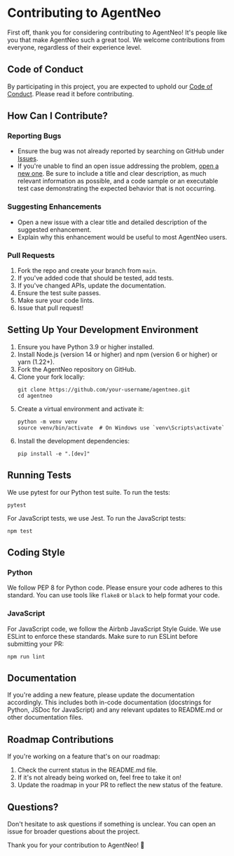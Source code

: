 # Contributing to AgentNeo

First off, thank you for considering contributing to AgentNeo! It's people like you that make AgentNeo such a great tool. We welcome contributions from everyone, regardless of their experience level.

## Code of Conduct

By participating in this project, you are expected to uphold our [Code of Conduct](CODE_OF_CONDUCT.md). Please read it before contributing.

## How Can I Contribute?

### Reporting Bugs

- Ensure the bug was not already reported by searching on GitHub under [Issues](https://github.com/raga-ai-hub/agentneo/issues).
- If you're unable to find an open issue addressing the problem, [open a new one](https://github.com/raga-ai-hub/agentneo/issues/new). Be sure to include a title and clear description, as much relevant information as possible, and a code sample or an executable test case demonstrating the expected behavior that is not occurring.

### Suggesting Enhancements

- Open a new issue with a clear title and detailed description of the suggested enhancement.
- Explain why this enhancement would be useful to most AgentNeo users.

### Pull Requests

1. Fork the repo and create your branch from `main`.
2. If you've added code that should be tested, add tests.
3. If you've changed APIs, update the documentation.
4. Ensure the test suite passes.
5. Make sure your code lints.
6. Issue that pull request!

## Setting Up Your Development Environment

1. Ensure you have Python 3.9 or higher installed.
2. Install Node.js (version 14 or higher) and npm (version 6 or higher) or yarn (1.22+).
3. Fork the AgentNeo repository on GitHub.
4. Clone your fork locally:
   ```
   git clone https://github.com/your-username/agentneo.git
   cd agentneo
   ```
5. Create a virtual environment and activate it:
   ```
   python -m venv venv
   source venv/bin/activate  # On Windows use `venv\Scripts\activate`
   ```
6. Install the development dependencies:
   ```
   pip install -e ".[dev]"
   ```

## Running Tests

We use pytest for our Python test suite. To run the tests:

```
pytest
```

For JavaScript tests, we use Jest. To run the JavaScript tests:

```
npm test
```

## Coding Style

### Python
We follow PEP 8 for Python code. Please ensure your code adheres to this standard. You can use tools like `flake8` or `black` to help format your code.

### JavaScript
For JavaScript code, we follow the Airbnb JavaScript Style Guide. We use ESLint to enforce these standards. Make sure to run ESLint before submitting your PR:

```
npm run lint
```

## Documentation

If you're adding a new feature, please update the documentation accordingly. This includes both in-code documentation (docstrings for Python, JSDoc for JavaScript) and any relevant updates to README.md or other documentation files.

## Roadmap Contributions

If you're working on a feature that's on our roadmap:

1. Check the current status in the README.md file.
2. If it's not already being worked on, feel free to take it on!
3. Update the roadmap in your PR to reflect the new status of the feature.

## Questions?

Don't hesitate to ask questions if something is unclear. You can open an issue for broader questions about the project.

Thank you for your contribution to AgentNeo! 🚀
